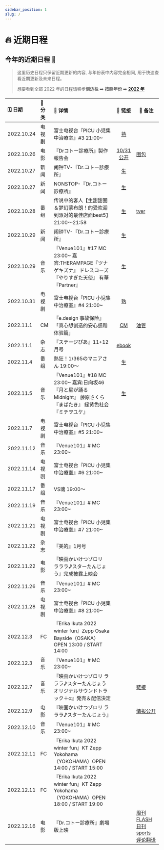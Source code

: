```yaml
---
sidebar_position: 1
slug: /
---
```


# 🔥 近期日程

## 今年的近期日程 🎉

> 这里历史日程只保留近期更新的内容, 与年份表中内容完全相同, 用于快速查看近期更新及未来日程。
>
> 想要看到全部 2022 年的日程请移步**侧边栏** ➡️ **按照年份** ➡️ **[2022 年](https://ikuchanfans.github.io/wiki/years/2022)**

| 🗓 日期     | 📌 分类 | 💛 详情                                                                                                                                                            |                            🔗 链接                             | 🔨 备注                                                                                                                                                       |
| :--------- | :------ | :----------------------------------------------------------------------------------------------------------------------------------------------------------------- | :------------------------------------------------------------: | ------------------------------------------------------------------------------------------------------------------------------------------------------------- |
| 2022.10.24 | 电视剧   | 富士电视台『PICU 小児集中治療室』#3 21:00~   | [熟](http://www.laowang666.com.cn/ProDetail.aspx?ProId=1655)      |                      |
| 2022.10.26 | 电影   | 『Drコトー診療所』製作報告会   | [10/31公开](https://www.youtube.com/watch?v=LItxVld83ck)   |   [图包](https://pan.baidu.com/s/1aXKUZ4KeOdzBH-I31CWrTA?pwd=0122)            |
| 2022.10.27   | 新闻    | 闹钟TV-『Dr.コトー診療所』  |   [生](https://pan.baidu.com/s/1Deh0sPX128Sccf5B458gKw?pwd=0122)     |    |
| 2022.10.27   | 新闻    | NONSTOP-『Dr.コトー診療所』  |     [生](https://pan.baidu.com/s/1Deh0sPX128Sccf5B458gKw?pwd=0122)       |    |
| 2022.10.28   | 番组    | 传说中的客人【生甜甜圈＆梦幻蒙布朗！的受欢迎到派对的最佳店面best5】21:00～21:58    |  [生](https://pan.baidu.com/s/15VXoshryldU5lAJnC7G1ng?pwd=0122)    |  [tver](https://tver.jp/episodes/ephjz7esv1)             |
| 2022.10.29   | 新闻    | 闹钟TV-『Dr.コトー診療所』  |   [生](https://pan.baidu.com/s/1sLAYd8cQF2eV7n4NsHo4wg?pwd=0122)     |    |
| 2022.10.29 | 音乐   | 『Venue101』#17 MC 23:00~ 嘉宾:THERAMPAGE『ツナゲキズナ』 ドレスコーズ『やりすぎた天使』 有華『Partner』|[生](https://pan.baidu.com/s/1PAhtR-ZJCJsFivpRuu8Nbg?pwd=0122)        |                      |
| 2022.10.31 | 电视剧   | 富士电视台『PICU 小児集中治療室』#4 21:00~   | [熟](http://www.laowang666.com.cn/ProDetail.aspx?ProId=1655)      |                      |
| 2022.11.1  | CM      | 『e.design 事故保险』「真心想创造的安心感和体验篇」 |    [CM](https://weibo.com/5177703789/McZxxxlAj)    | [油管](https://www.youtube.com/watch?v=eu8PGn0W26A) |
| 2022.11.1  | 杂志   | 『ステージぴあ』11+12月号 |    [ebook](https://t.pia.jp/pia/events/stagepia)    |   |
| 2022.11.4   | 番组    | 熱狂！1/365のマニアさん 19:00～    |  [生](https://www.bilibili.com/video/BV1NG4y187k4)                |               |
| 2022.11.5 | 音乐   | 『Venue101』#18 MC 23:00~ 嘉宾:日向坂46『月と星が踊るMidnight』 藤原さくら『まばたき』 緑黄色社会『ミチヲユケ』  |    [生](https://www.bilibili.com/video/BV15K411m7U6)      |                      |
| 2022.11.7 | 电视剧   | 富士电视台『PICU 小児集中治療室』#5 21:00~   |       |                      |
| 2022.11.12 | 音乐   | 『Venue101』# MC 23:00~   |        |                      |
| 2022.11.14 | 电视剧   | 富士电视台『PICU 小児集中治療室』#6 21:00~   |       |                      |
| 2022.11.17 | 番组    | VS魂 19:00～    |                                     |               |
| 2022.11.19 | 音乐   | 『Venue101』# MC 23:00~   |        |                      |
| 2022.11.21 | 电视剧   | 富士电视台『PICU 小児集中治療室』#7 21:00~   |       |                      |
| 2022.11.22  | 杂志   | 『美的』1月号 |       |   |
| 2022.11.22 | 电影   | 『映画かいけつゾロリ　ラララ♪スターたんじょう』完成披露上映会   |       |        |
| 2022.11.26 | 音乐   | 『Venue101』# MC 23:00~   |        |                      |
| 2022.11.28 | 电视剧   | 富士电视台『PICU 小児集中治療室』#8 21:00~   |       |                      |
| 2022.12.3   | FC      | 『Erika Ikuta 2022 winter fun』Zepp Osaka Bayside（OSAKA）OPEN 13:00 / START 14:00   |    |    |
| 2022.12.3 | 音乐   | 『Venue101』# MC 23:00~   |        |                      |
| 2022.12.7 | 音乐   | 『映画かいけつゾロリ ラララ♪スターたんじょう オリジナルサウンドトラック＋α』発売＆配信決定   |        |   [链接](https://columbia.jp/prod-info/COCX-41936/)                   |
| 2022.12.9 | 电影   | 『映画かいけつゾロリ ラララ♪スターたんじょう』   |                          |      [情报公开](https://weibo.com/5177703789/LEb1tupaf)          |
| 2022.12.10 | 音乐   | 『Venue101』# MC 23:00~   |        |                      |
| 2022.12.11   | FC      | 『Erika Ikuta 2022 winter fun』KT Zepp Yokohama（YOKOHAMA）OPEN 14:00 / START 15:00   |    |    |
| 2022.12.11   | FC      | 『Erika Ikuta 2022 winter fun』KT Zepp Yokohama（YOKOHAMA）OPEN 18:00 / START 19:00  |    |    |
| 2022.12.16 | 电影    | 『Dr.コトー診療所』劇場版上映   |    | [周刊 FLASH](https://weibo.com/5177703789/LyH23DhYx) [日刊 sports](https://weibo.com/5177703789/M7t650QM9) [评论翻译](https://weibo.com/5177703789/M7vYY0MzB) |

